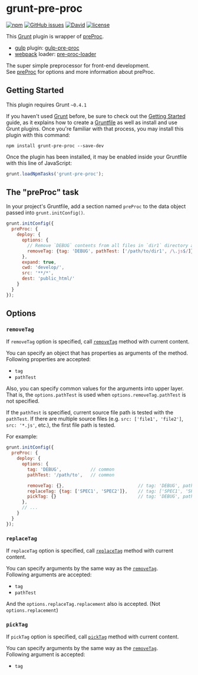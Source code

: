 # grunt-pre-proc

[![npm](https://img.shields.io/npm/v/grunt-pre-proc.svg)](https://www.npmjs.com/package/grunt-pre-proc) [![GitHub issues](https://img.shields.io/github/issues/anseki/grunt-pre-proc.svg)](https://github.com/anseki/grunt-pre-proc/issues) [![David](https://img.shields.io/david/anseki/grunt-pre-proc.svg)](package.json) [![license](https://img.shields.io/badge/license-MIT-blue.svg)](LICENSE-MIT)

This [Grunt](http://gruntjs.com/) plugin is wrapper of [preProc](https://github.com/anseki/pre-proc).

* [gulp](http://gulpjs.com/) plugin: [gulp-pre-proc](https://github.com/anseki/gulp-pre-proc)
* [webpack](https://webpack.js.org/) loader: [pre-proc-loader](https://github.com/anseki/pre-proc-loader)

The super simple preprocessor for front-end development.  
See [preProc](https://github.com/anseki/pre-proc) for options and more information about preProc.

## Getting Started

This plugin requires Grunt `~0.4.1`

If you haven't used [Grunt](http://gruntjs.com/) before, be sure to check out the [Getting Started](http://gruntjs.com/getting-started) guide, as it explains how to create a [Gruntfile](http://gruntjs.com/sample-gruntfile) as well as install and use Grunt plugins. Once you're familiar with that process, you may install this plugin with this command:

```shell
npm install grunt-pre-proc --save-dev
```

Once the plugin has been installed, it may be enabled inside your Gruntfile with this line of JavaScript:

```js
grunt.loadNpmTasks('grunt-pre-proc');
```

## The "preProc" task

In your project's Gruntfile, add a section named `preProc` to the data object passed into `grunt.initConfig()`.

```js
grunt.initConfig({
  preProc: {
    deploy: {
      options: {
        // Remove `DEBUG` contents from all files in `dir1` directory and all JS files.
        removeTag: {tag: 'DEBUG', pathTest: ['/path/to/dir1', /\.js$/]}
      },
      expand: true,
      cwd: 'develop/',
      src: '**/*',
      dest: 'public_html/'
    }
  }
});
```

## Options

### `removeTag`

If `removeTag` option is specified, call [`removeTag`](https://github.com/anseki/pre-proc#removetag) method with current content.

You can specify an object that has properties as arguments of the method.  
Following properties are accepted:

- `tag`
- `pathTest`

Also, you can specify common values for the arguments into upper layer. That is, the `options.pathTest` is used when `options.removeTag.pathTest` is not specified.

If the `pathTest` is specified, current source file path is tested with the `pathTest`. If there are multiple source files (e.g. `src: ['file1', 'file2']`, `src: '*.js'`, etc.), the first file path is tested.

For example:

```js
grunt.initConfig({
  preProc: {
    deploy: {
      options: {
        tag: 'DEBUG',           // common
        pathTest: '/path/to',   // common

        removeTag: {},                            // tag: 'DEBUG', pathTest: '/path/to'
        replaceTag: {tag: ['SPEC1', 'SPEC2']},    // tag: ['SPEC1', 'SPEC2'], pathTest: '/path/to'
        pickTag: {}                               // tag: 'DEBUG', pathTest: '/path/to'
      },
      // ...
    }
  }
});
```

### `replaceTag`

If `replaceTag` option is specified, call [`replaceTag`](https://github.com/anseki/pre-proc#replacetag) method with current content.

You can specify arguments by the same way as the [`removeTag`](#removetag).  
Following arguments are accepted:

- `tag`
- `pathTest`

And the `options.replaceTag.replacement` also is accepted. (Not `options.replacement`)

### `pickTag`

If `pickTag` option is specified, call [`pickTag`](https://github.com/anseki/pre-proc#picktag) method with current content.

You can specify arguments by the same way as the [`removeTag`](#removetag).  
Following argument is accepted:

- `tag`
